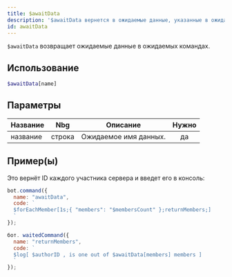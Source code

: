 ```yaml
---
title: $awaitData
description: '$awaitData вернется в ожидаемые данные, указанные в ожидаемых командах.'
id: awaitData
---
```


`$awaitData` возвращает ожидаемые данные в ожидаемых командах.

## Использование

```php
$awaitData[name]
```

## Параметры

| Название | Nbg    | Описание              | Нужно |
| -------- | ------ | --------------------- |:-----:|
| название | строка | Ожидаемое имя данных. |  да   |

## Пример(ы)

Это вернёт ID каждого участника сервера и введет его в консоль:

```javascript
bot.command({
  name: "awaitData",
  code: `
  $forEachMember[1s;{ "members": "$membersCount" };returnMembers;]
  `
});

бот. waitedCommand({
  name: "returnMembers",
  code: `
  $log[ $authorID , is one out of $awaitData[members] members ]
  `
});
```
